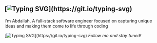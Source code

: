 ## [![Typing SVG](https://readme-typing-svg.demolab.com?font=Fira+Code&duration=2000&pause=1000&width=435&lines=About+me...)](https://git.io/typing-svg)
I'm Abdallah, A full-stack software engineer focused on capturing unique ideas and making them come to life through coding

[![Typing SVG](https://readme-typing-svg.demolab.com?font=Fira+Code&duration=2000&pause=1000&width=435&lines=%F0%9F%94%AD+I%E2%80%99m+currently+working+on+...)](https://git.io/typing-svg)
*Follow me and stay tuned!*
<!--

Here are some ideas to get you started:

- 🔭 I’m currently working on ...
- 🌱 I’m currently learning ...
- 👯 I’m looking to collaborate on ...
- 🤔 I’m looking for help with ...
- 💬 Ask me about ...
- 📫 How to reach me: ...
- 😄 Pronouns: ...
- ⚡ Fun fact: ...
-->
